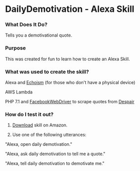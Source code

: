 # DailyDemotivation - Alexa Skill

### What Does It Do?
Tells you a demotivational quote.

### Purpose
This was created for fun to learn how to create an Alexa Skill.

### What was used to create the skill?
Alexa and [Echoism](https://echosim.io/) (for those who don't have a physical device)

AWS Lambda

PHP 7.1 and [FacebookWebDriver](https://github.com/facebook/php-webdriver) to scrape quotes from [Despair](https://despair.com/collections/demotivators)

### How do I test it out?

1) [Download](https://www.amazon.com/Eric-Dinchev-Daily-Demotivation/dp/B0765R73KF/ref=sr_1_1?s=digital-skills&ie=UTF8&qid=1508209736&sr=1-1&keywords=daily+demotivation) skill on Amazon.

2) Use one of the following utterances:

"Alexa, open daily demotivation."

"Alexa, ask daily demotivation to tell me a quote."

"Alexa, tell daily demotivation to demotivate me."
